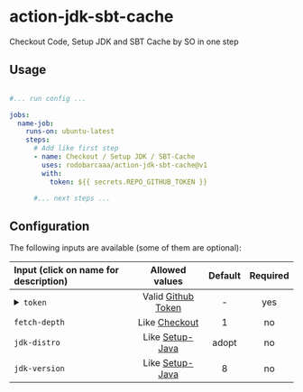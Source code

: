 # action-jdk-sbt-cache

Checkout Code, Setup JDK and SBT Cache by SO in one step

## Usage

```yaml

#... run config ...

jobs:
  name-job:
    runs-on: ubuntu-latest
    steps:
      # Add like first step
      - name: Checkout / Setup JDK / SBT-Cache
        uses: rodobarcaaa/action-jdk-sbt-cache@v1
        with:
          token: ${{ secrets.REPO_GITHUB_TOKEN }}

      #... next steps ...     

```

## Configuration

The following inputs are available (some of them are optional):

| Input (click on name for description)                                                                                                     |                      Allowed values                      | Default | Required
|:------------------------------------------------------------------------------------------------------------------------------------------|:--------------------------------------------------------:|:-------:|:---------:|
| <details><summary>`token`</summary><br/>Github Personal Access Token with permission on repo (or `${{ secrets.GITHUB_TOKEN }}`)</details> | Valid [Github Token](https://github.com/settings/tokens) |    -    |    yes
| <summary>`fetch-depth`</summary>                                                                                                          |   Like [Checkout](https://github.com/actions/checkout)   |    1    |    no
| <summary>`jdk-distro`</summary>                                                                                                           | Like [Setup-Java](https://github.com/actions/setup-java) |  adopt   |    no
| <summary>`jdk-version`</summary>                                                                                                          | Like [Setup-Java](https://github.com/actions/setup-java) |    8    |    no    

